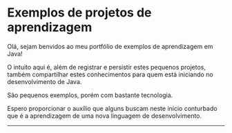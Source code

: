 # Exemplos de projetos de aprendizagem

Olá, sejam benvidos ao meu portfólio de exemplos de aprendizagem em Java!

O intuito aqui é, além de registrar e persistir estes pequenos projetos, 
também compartilhar estes conhecimentos para quem está iniciando no desenvolvimento de Java.

São pequenos exemplos, porém com bastante tecnologia.

Espero proporcionar o auxílio que alguns buscam neste início conturbado que é a aprendizagem 
de uma nova linguagem de desenvolvimento.

***
